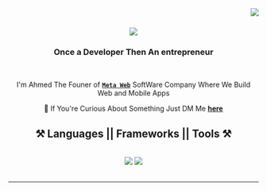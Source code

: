 <img align="right" src="https://visitor-badge.laobi.icu/badge?page_id=ahmed-anchor.ahmed-anchor" />

<h1 align="center">
    <img src="https://readme-typing-svg.herokuapp.com/?font=Righteous&size=35&center=true&vCenter=true&width=500&height=70&duration=4000&lines=Hi+There!+👋;+I'm+Pedro+Muniz!;" />
</h1>

<h3 align="center">Once a Developer Then An entrepreneur</h3>

<br/>

<div align="center">

  I'm Ahmed The Founer of [**`Meta Web`**](https://www.metaweb.store) SoftWare Company Where We Build Web and Mobile Apps

  💬 If You're Curious About Something Just DM Me **[here](https://instagram/wise-mido4)**

 </div>
 
 
<h2 align="center">⚒️ Languages || Frameworks || Tools ⚒️</h2>
<br/>
<div align="center">
    <img src="https://skillicons.dev/icons?i=react,bootstrap,mui,html,css,vscode,github,figma,tailwind,git,r" />
    <img src="https://skillicons.dev/icons?i=nodejs,python,javascript,typescript,express,firebase,mongodb,c,java,nextjs,mysql,flask" /><br>
</div>

<br/>
<hr/>



